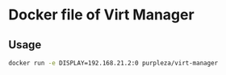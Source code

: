 # Docker file of Virt Manager

## Usage

```bash
docker run -e DISPLAY=192.168.21.2:0 purpleza/virt-manager
```
